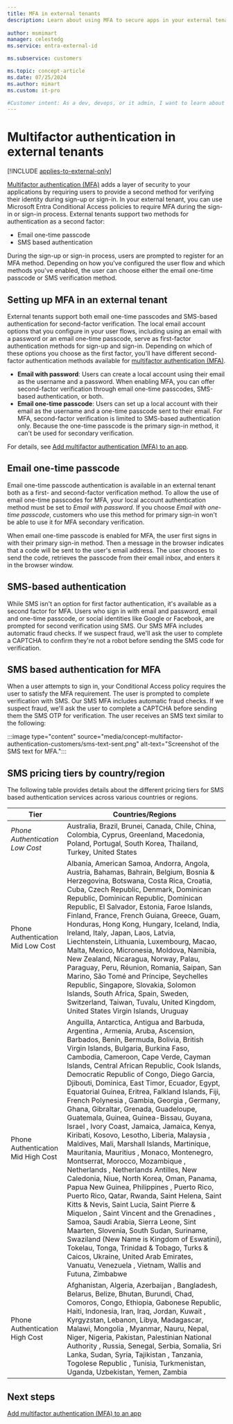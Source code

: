 ```yaml
---
title: MFA in external tenants
description: Learn about using MFA to secure apps in your external tenant and enabling email one-time passcodes (EOTP) or SMS as a second verification method for sign-up and sign-in.
 
author: msmimart
manager: celestedg
ms.service: entra-external-id

ms.subservice: customers

ms.topic: concept-article
ms.date: 07/25/2024
ms.author: mimart
ms.custom: it-pro

#Customer intent: As a dev, devops, or it admin, I want to learn about ways to secure apps in my external tenant by adding multifactor authentication and enabling SMS and email one-time passcodes.
---
```


# Multifactor authentication in external tenants

[!INCLUDE [applies-to-external-only](../includes/applies-to-external-only.md)]

[Multifactor authentication (MFA)](~/identity/authentication/concept-mfa-howitworks.md) adds a layer of security to your applications by requiring users to provide a second method for verifying their identity during sign-up or sign-in. In your external tenant, you can use Microsoft Entra Conditional Access policies to require MFA during the sign-in or sign-in process. External tenants support two methods for authentication as a second factor:

- Email one-time passcode
- SMS based authentication

During the sign-up or sign-in process, users are prompted to register for an MFA method. Depending on how you've configured the user flow and which methods you've enabled, the user can choose either the email one-time passcode or SMS verification method.

## Setting up MFA in an external tenant

External tenants support both email one-time passcodes and SMS-based authentication for second-factor verification. The local email account options that you configure in your user flows, including using an email with a password or an email one-time passcode, serve as first-factor authentication methods for sign-up and sign-in. Depending on which of these options you choose as the first factor, you'll have different second-factor authentication methods available for [multifactor authentication (MFA)](how-to-multifactor-authentication-customers.md).

- **Email with password**: Users can create a local account using their email as the username and a password. When enabling MFA, you can offer second-factor verification through email one-time passcodes, SMS-based authentication, or both.
- **Email one-time passcode**: Users can set up a local account with their email as the username and a one-time passcode sent to their email. For MFA, second-factor verification is limited to SMS-based authentication only. Because the one-time passcode is the primary sign-in method, it can't be used for secondary verification.

For details, see [Add multifactor authentication (MFA) to an app](how-to-multifactor-authentication-customers.md).

## Email one-time passcode

Email one-time passcode authentication is available in an external tenant both as a first- and second-factor verification method. To allow the use of email one-time passcodes for MFA, your local account authentication method must be set to *Email with password*. If you choose *Email with one-time passcode*, customers who use this method for primary sign-in won't be able to use it for MFA secondary verification.

When email one-time passcode is enabled for MFA, the user first signs in with their primary sign-in method. Then a message in the browser indicates that a code will be sent to the user's email address. The user chooses to send the code, retrieves the passcode from their email inbox, and enters it in the browser window.

## SMS-based authentication

While SMS isn't an option for first factor authentication, it's available as a second factor for MFA. Users who sign in with email and password, email and one-time passcode, or social identities like Google or Facebook, are prompted for second verification using SMS. Our SMS MFA includes automatic fraud checks. If we suspect fraud, we'll ask the user to complete a CAPTCHA to confirm they're not a robot before sending the SMS code for verification.


## SMS based authentication for MFA

When a user attempts to sign in, your Conditional Access policy requires the user to satisfy the MFA requirement. The user is prompted to complete verification with SMS. Our SMS MFA includes automatic fraud checks. If we suspect fraud, we'll ask the user to complete a CAPTCHA before sending them the SMS OTP for verification. The user receives an SMS text similar to the following:

   :::image type="content" source="media/concept-multifactor-authentication-customers/sms-text-sent.png" alt-text="Screenshot of the SMS text for MFA.":::

## SMS pricing tiers by country/region

The following table provides details about the different pricing tiers for SMS based authentication services across various countries or regions.

|Tier                               |Countries/Regions  |
|-----------------------------------|-------------------|
|*Phone Authentication Low Cost*      |Australia, Brazil, Brunei, Canada, Chile, China, Colombia, Cyprus, Greenland, Macedonia, Poland, Portugal, South Korea, Thailand, Turkey, United States         |
|Phone Authentication Mid Low Cost  |Albania, American Samoa, Andorra, Angola, Austria, Bahamas, Bahrain, Belgium, Bosnia & Herzegovina, Botswana, Costa Rica, Croatia, Cuba, Czech Republic, Denmark, Dominican Republic, Dominican Republic, Dominican Republic, El Salvador, Estonia, Faroe Islands, Finland, France, French Guiana, Greece, Guam, Honduras, Hong Kong, Hungary, Iceland, India, Ireland, Italy, Japan, Laos, Latvia, Liechtenstein, Lithuania, Luxembourg, Macao, Malta, Mexico, Micronesia, Moldova, Namibia, New Zealand, Nicaragua, Norway, Palau, Paraguay, Peru, Réunion, Romania, Saipan, San Marino, São Tomé and Príncipe, Seychelles Republic, Singapore, Slovakia, Solomon Islands, South Africa, Spain, Sweden, Switzerland, Taiwan, Tuvalu, United Kingdom, United States Virgin Islands, Uruguay         |
|Phone Authentication Mid High Cost |Anguilla, Antarctica, Antigua and Barbuda, Argentina , Armenia, Aruba, Ascension, Barbados, Benin, Bermuda, Bolivia, British Virgin Islands, Bulgaria, Burkina Faso, Cambodia, Cameroon, Cape Verde, Cayman Islands, Central African Republic, Cook Islands, Democratic Republic of Congo, Diego Garcia, Djibouti, Dominica, East Timor, Ecuador, Egypt, Equatorial Guinea, Eritrea, Falkland Islands, Fiji, French Polynesia , Gambia, Georgia , Germany, Ghana, Gibraltar, Grenada, Guadeloupe, Guatemala, Guinea, Guinea-Bissau, Guyana, Israel , Ivory Coast, Jamaica, Jamaica, Kenya, Kiribati, Kosovo, Lesotho, Liberia, Malaysia , Maldives, Mali, Marshall Islands, Martinique, Mauritania, Mauritius , Monaco, Montenegro, Montserrat, Morocco, Mozambique , Netherlands , Netherlands Antilles, New Caledonia, Niue, North Korea, Oman, Panama, Papua New Guinea, Philippines , Puerto Rico, Puerto Rico, Qatar, Rwanda, Saint Helena, Saint Kitts & Nevis, Saint Lucia, Saint Pierre & Miquelon , Saint Vincent and the Grenadines , Samoa, Saudi Arabia, Sierra Leone, Sint Maarten, Slovenia, South Sudan, Suriname, Swaziland (New Name is Kingdom of Eswatini), Tokelau, Tonga, Trinidad & Tobago, Turks & Caicos, Ukraine, United Arab Emirates, Vanuatu, Venezuela , Vietnam, Wallis and Futuna, Zimbabwe         |
|Phone Authentication High Cost     |Afghanistan, Algeria, Azerbaijan , Bangladesh, Belarus, Belize, Bhutan, Burundi, Chad, Comoros, Congo, Ethiopia, Gabonese Republic, Haiti, Indonesia, Iran, Iraq, Jordan, Kuwait , Kyrgyzstan, Lebanon, Libya, Madagascar, Malawi, Mongolia , Myanmar, Nauru, Nepal, Niger, Nigeria, Pakistan, Palestinian National Authority , Russia, Senegal, Serbia, Somalia, Sri Lanka, Sudan, Syria, Tajikistan , Tanzania, Togolese Republic , Tunisia, Turkmenistan, Uganda, Uzbekistan, Yemen, Zambia         |

## Next steps

[Add multifactor authentication (MFA) to an app](how-to-multifactor-authentication-customers.md)